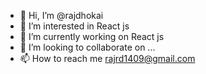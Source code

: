 - 👋 Hi, I’m @rajdhokai
- 👀 I’m interested in React js
- 🌱 I’m currently working on React js
- 💞️ I’m looking to collaborate on ...
- 📫 How to reach me rajrd1409@gmail.com

<!---
rajdhokai/rajdhokai is a ✨ special ✨ repository because its `README.md` (this file) appears on your GitHub profile.
You can click the Preview link to take a look at your changes.
--->
